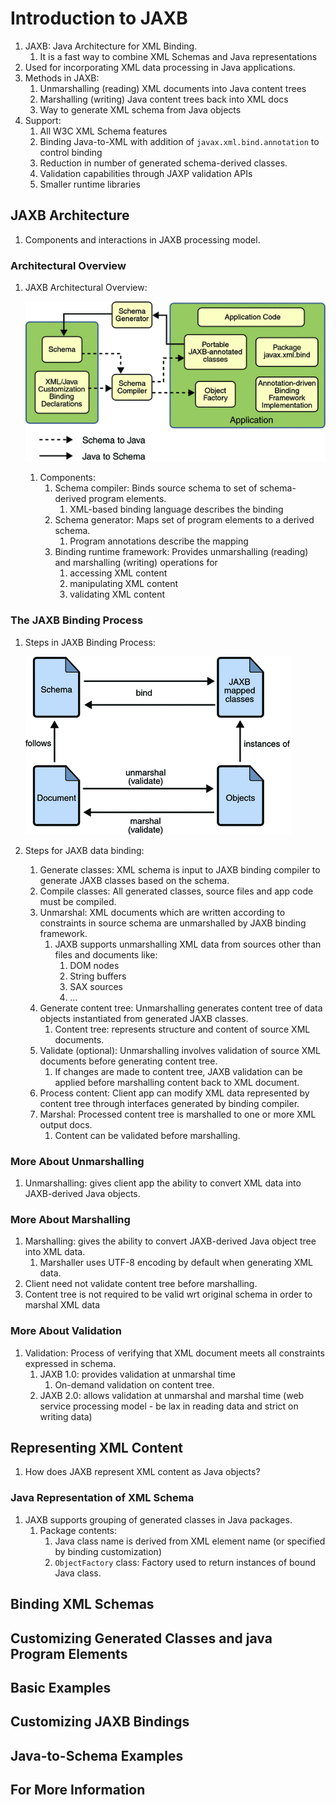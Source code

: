 # Introduction to JAXB #
1. JAXB: Java Architecture for XML Binding.
	1. It is a fast way to combine XML Schemas and Java representations
2. Used for incorporating XML data processing in Java applications.
3. Methods in JAXB:
	1. Unmarshalling (reading) XML documents into Java content trees
	2. Marshalling (writing) Java content trees back into XML docs
	3. Way to generate XML schema from Java objects
4. Support:
	1. All W3C XML Schema features
	2. Binding Java-to-XML with addition of `javax.xml.bind.annotation` to control binding
	3. Reduction in number of generated schema-derived classes.
	4. Validation capabilities through JAXP validation APIs
	5. Smaller runtime libraries 

## JAXB Architecture ##
1. Components and interactions in JAXB processing model.

### Architectural Overview ###
1. JAXB Architectural Overview:

	![jaxb-overview.gif](jaxb-overview.gif)

	1. Components:
		1. Schema compiler: Binds source schema to set of schema-derived program elements. 
			1. XML-based binding language describes the binding
		2. Schema generator: Maps set of program elements to a derived schema.
			1. Program annotations describe the mapping
		3. Binding runtime framework: Provides unmarshalling (reading) and marshalling (writing) operations for 
			1. accessing XML content
			2. manipulating XML content
			3. validating XML content

### The JAXB Binding Process ###
1. Steps in JAXB Binding Process:

	![jaxb-dataBindingProcess.gif](jaxb-dataBindingProcess.gif)

2. Steps for JAXB data binding:
	1. Generate classes: XML schema is input to JAXB binding compiler to generate JAXB classes based on the schema.
	2. Compile classes: All generated classes, source files and app code must be compiled.
	3. Unmarshal: XML documents which are written according to constraints in source schema are unmarshalled by JAXB binding framework.
		1. JAXB supports unmarshalling XML data from sources other than files and documents like:
			1. DOM nodes
			2. String buffers
			3. SAX sources
			4. ...
	4. Generate content tree: Unmarshalling generates content tree of data objects instantiated from generated JAXB classes.
		1. Content tree: represents structure and content of source XML documents.
	5. Validate (optional): Unmarshalling involves validation of source XML documents before generating content tree.
		1. If changes are made to content tree, JAXB validation can be applied before marshalling content back to XML document.
	6. Process content: Client app can modify XML data represented by content tree through interfaces generated by binding compiler.
	7. Marshal: Processed content tree is marshalled to one or more XML output docs.
		1. Content can be validated before marshalling.

### More About Unmarshalling ###
1. Unmarshalling: gives client app the ability to convert XML data into JAXB-derived Java objects.

### More About Marshalling ###
1. Marshalling: gives the ability to convert JAXB-derived Java object tree into XML data.
	1. Marshaller uses UTF-8 encoding by default when generating XML data.
2. Client need not validate content tree before marshalling.
3. Content tree is not required to be valid wrt original schema in order to marshal XML data

### More About Validation ###
1. Validation: Process of verifying that XML document meets all constraints expressed in schema.
	1. JAXB 1.0: provides validation at unmarshal time
		1. On-demand validation on content tree.
	2. JAXB 2.0: allows validation at unmarshal and marshal time (web service processing model - be lax in reading data and strict on writing data)

## Representing XML Content ##
1. How does JAXB represent XML content as Java objects?

### Java Representation of XML Schema ###
1. JAXB supports grouping of generated classes in Java packages.
	1. Package contents:
		1. Java class name is derived from XML element name (or specified by binding customization)
		2. `ObjectFactory` class: Factory used to return instances of bound Java class.

## Binding XML Schemas ##
## Customizing Generated Classes and java Program Elements ##
## Basic Examples ##
## Customizing JAXB Bindings ##
## Java-to-Schema Examples ##
## For More Information ##